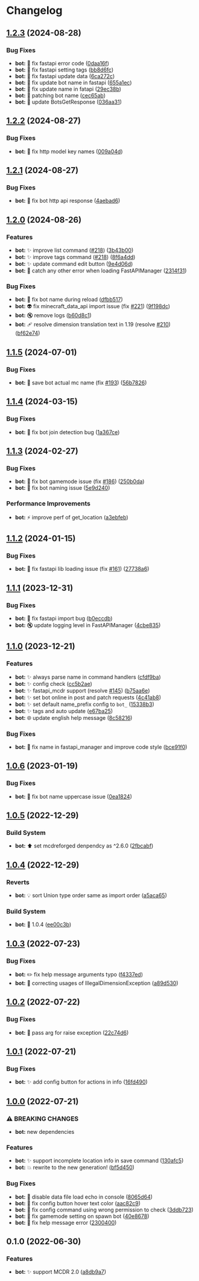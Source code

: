 # Changelog

## [1.2.3](https://github.com/AnzhiZhang/MCDReforgedPlugins/compare/bot-v1.2.2...bot-v1.2.3) (2024-08-28)


### Bug Fixes

* **bot:** 🐛 fix fastapi error code ([0daa16f](https://github.com/AnzhiZhang/MCDReforgedPlugins/commit/0daa16fb98fdeb42a09e13652c4303f00af1b534))
* **bot:** 🐛 fix fastapi setting tags ([bb8d6fc](https://github.com/AnzhiZhang/MCDReforgedPlugins/commit/bb8d6fc3461f046b344cbca0f5990c03b814676c))
* **bot:** 🐛 fix fastapi update data ([6ca272c](https://github.com/AnzhiZhang/MCDReforgedPlugins/commit/6ca272c040d4acb54fde7e7a710079971ece2b91))
* **bot:** 🐛 fix update bot name in fastapi ([655a1ec](https://github.com/AnzhiZhang/MCDReforgedPlugins/commit/655a1ec3124651ad4004583611e617e57c93636b))
* **bot:** 🐛 fix update name in fatapi ([29ec38b](https://github.com/AnzhiZhang/MCDReforgedPlugins/commit/29ec38b9d8a873a46c800654c356bb85a038626a))
* **bot:** 🐛 patching bot name ([cec65ab](https://github.com/AnzhiZhang/MCDReforgedPlugins/commit/cec65abaf4d19b072fef071c63d2f5d2c0a40e73))
* **bot:** 🐛 update BotsGetResponse ([036aa31](https://github.com/AnzhiZhang/MCDReforgedPlugins/commit/036aa310944463c3062abd66aa3304de3c0382dc))

## [1.2.2](https://github.com/AnzhiZhang/MCDReforgedPlugins/compare/bot-v1.2.1...bot-v1.2.2) (2024-08-27)


### Bug Fixes

* **bot:** 🐛 fix http model key names ([009a04d](https://github.com/AnzhiZhang/MCDReforgedPlugins/commit/009a04dea642beb1b7bb96e7f333ff02ff2076db))

## [1.2.1](https://github.com/AnzhiZhang/MCDReforgedPlugins/compare/bot-v1.2.0...bot-v1.2.1) (2024-08-27)


### Bug Fixes

* **bot:** 🐛 fix bot http api response ([4aebad6](https://github.com/AnzhiZhang/MCDReforgedPlugins/commit/4aebad628a2ed9ed44ea9f983c8536a12bfac37f))

## [1.2.0](https://github.com/AnzhiZhang/MCDReforgedPlugins/compare/bot-v1.1.5...bot-v1.2.0) (2024-08-26)


### Features

* **bot:** ✨ improve list command ([#218](https://github.com/AnzhiZhang/MCDReforgedPlugins/issues/218)) ([3b43b00](https://github.com/AnzhiZhang/MCDReforgedPlugins/commit/3b43b006043071420caa768ab39c6447c81874d8))
* **bot:** ✨ improve tags command ([#218](https://github.com/AnzhiZhang/MCDReforgedPlugins/issues/218)) ([8f6a4dd](https://github.com/AnzhiZhang/MCDReforgedPlugins/commit/8f6a4dd7bfc20adc9afcbb1992d8232d47f5abf6))
* **bot:** ✨ update command edit button ([9e4d06d](https://github.com/AnzhiZhang/MCDReforgedPlugins/commit/9e4d06dd7cfcd30f5247ea9f529f848ee53cfbe6))
* **bot:** 🥅 catch any other error when loading FastAPIManager ([2314f31](https://github.com/AnzhiZhang/MCDReforgedPlugins/commit/2314f31fabeefaa876625c9ab03d6ae13d098d62))


### Bug Fixes

* **bot:** 🐛 fix bot name during reload ([dfbb517](https://github.com/AnzhiZhang/MCDReforgedPlugins/commit/dfbb5174e269d255a51c0173a3e734feb9487a37))
* **bot:** 👽️ fix minecraft_data_api import issue (fix [#221](https://github.com/AnzhiZhang/MCDReforgedPlugins/issues/221)) ([9f198dc](https://github.com/AnzhiZhang/MCDReforgedPlugins/commit/9f198dccf0a80804436e094fabbb9922919bcd1e))
* **bot:** 🔇 remove logs ([b60d8c1](https://github.com/AnzhiZhang/MCDReforgedPlugins/commit/b60d8c19ac3936ff8f14ee67bba503620879db8d))
* **bot:** 🩹 resolve dimension translation text in 1.19 (resolve [#210](https://github.com/AnzhiZhang/MCDReforgedPlugins/issues/210)) ([bf62e74](https://github.com/AnzhiZhang/MCDReforgedPlugins/commit/bf62e747940288caa1a86acbefecd2c1af4c4010))

## [1.1.5](https://github.com/AnzhiZhang/MCDReforgedPlugins/compare/bot-v1.1.4...bot-v1.1.5) (2024-07-01)


### Bug Fixes

* **bot:** 🐛 save bot actual mc name (fix [#193](https://github.com/AnzhiZhang/MCDReforgedPlugins/issues/193)) ([56b7826](https://github.com/AnzhiZhang/MCDReforgedPlugins/commit/56b78266adacd52ac567c078dcbb42ff99ee549e))

## [1.1.4](https://github.com/AnzhiZhang/MCDReforgedPlugins/compare/bot-v1.1.3...bot-v1.1.4) (2024-03-15)


### Bug Fixes

* **bot:** 🐛 fix bot join detection bug ([1a367ce](https://github.com/AnzhiZhang/MCDReforgedPlugins/commit/1a367cecd27c9a623f91a0641167b5e4faa16af3))

## [1.1.3](https://github.com/AnzhiZhang/MCDReforgedPlugins/compare/bot-v1.1.2...bot-v1.1.3) (2024-02-27)


### Bug Fixes

* **bot:** 🐛 fix bot gamemode issue (fix [#186](https://github.com/AnzhiZhang/MCDReforgedPlugins/issues/186)) ([250b0da](https://github.com/AnzhiZhang/MCDReforgedPlugins/commit/250b0dae2a26b18f9e4c1183d442d5e2c2535787))
* **bot:** 🐛 fix bot naming issue ([5e9d240](https://github.com/AnzhiZhang/MCDReforgedPlugins/commit/5e9d24098a95b0b4aa34c2920da24373863e5c9a))


### Performance Improvements

* **bot:** ⚡️ improve perf of get_location ([a3ebfeb](https://github.com/AnzhiZhang/MCDReforgedPlugins/commit/a3ebfebe2cdb1c4a09a81870cb80f5be0a271e71))

## [1.1.2](https://github.com/AnzhiZhang/MCDReforgedPlugins/compare/bot-v1.1.1...bot-v1.1.2) (2024-01-15)


### Bug Fixes

* **bot:** 🐛 fix fastapi lib loading issue (fix [#161](https://github.com/AnzhiZhang/MCDReforgedPlugins/issues/161)) ([27738a6](https://github.com/AnzhiZhang/MCDReforgedPlugins/commit/27738a68833051de821928febac110252b532e63))

## [1.1.1](https://github.com/AnzhiZhang/MCDReforgedPlugins/compare/bot-v1.1.0...bot-v1.1.1) (2023-12-31)


### Bug Fixes

* **bot:** 🐛 fix fastapi import bug ([b0eccdb](https://github.com/AnzhiZhang/MCDReforgedPlugins/commit/b0eccdb2e66f3215d10df40a4237d18187183c4e))
* **bot:** 🔇 update logging level in FastAPIManager ([4cbe835](https://github.com/AnzhiZhang/MCDReforgedPlugins/commit/4cbe83526aff21533b181f3f30459b7f9f331584))

## [1.1.0](https://github.com/AnzhiZhang/MCDReforgedPlugins/compare/bot-v1.0.6...bot-v1.1.0) (2023-12-21)


### Features

* **bot:** ✨ always parse name in command handlers ([cfdf9ba](https://github.com/AnzhiZhang/MCDReforgedPlugins/commit/cfdf9bafee63bdab12be5d934d158b36f1e1ab7d))
* **bot:** ✨ config check ([cc5b2ae](https://github.com/AnzhiZhang/MCDReforgedPlugins/commit/cc5b2ae2263caa00165e000dcb4d751b78628636))
* **bot:** ✨ fastapi_mcdr support (resolve [#145](https://github.com/AnzhiZhang/MCDReforgedPlugins/issues/145)) ([b75aa6e](https://github.com/AnzhiZhang/MCDReforgedPlugins/commit/b75aa6e040e3db750fdc2a77f2588c0440e0d71e))
* **bot:** ✨ set bot online in post and patch requests ([4c41ab8](https://github.com/AnzhiZhang/MCDReforgedPlugins/commit/4c41ab86f2b9ca34f979c9620286b2ca016e2451))
* **bot:** ✨ set default name_prefix config to `bot_` ([15338b3](https://github.com/AnzhiZhang/MCDReforgedPlugins/commit/15338b3660c2e204e1d6e7944a97facd6210084d))
* **bot:** ✨ tags and auto update ([e67ba25](https://github.com/AnzhiZhang/MCDReforgedPlugins/commit/e67ba2549020b8d0649d2b6450c5756c1572b585))
* **bot:** 🌐 update english help message ([8c58216](https://github.com/AnzhiZhang/MCDReforgedPlugins/commit/8c5821663e707fd097bf7c2a0ed18f93c6c16b0a))


### Bug Fixes

* **bot:** 🐛 fix name in fastapi_manager and improve code style ([bce91f0](https://github.com/AnzhiZhang/MCDReforgedPlugins/commit/bce91f08e96b11bd58cbdcbd06fea998f2fa9efa))

## [1.0.6](https://github.com/AnzhiZhang/MCDReforgedPlugins/compare/bot-v1.0.5...bot-v1.0.6) (2023-01-19)


### Bug Fixes

* **bot:** 🐛 fix bot name uppercase issue ([0ea1824](https://github.com/AnzhiZhang/MCDReforgedPlugins/commit/0ea1824469e28244398fd9eb115793e4ec7be32f))

## [1.0.5](https://github.com/AnzhiZhang/MCDReforgedPlugins/compare/bot-v1.0.4...bot-v1.0.5) (2022-12-29)


### Build System

* **bot:** ⬆️ set mcdreforged denpendcy as ^2.6.0 ([2fbcabf](https://github.com/AnzhiZhang/MCDReforgedPlugins/commit/2fbcabf5ad021270b415af9a6c79b4598c725c3f))

## [1.0.4](https://github.com/AnzhiZhang/MCDReforgedPlugins/compare/bot-v1.0.3...bot-v1.0.4) (2022-12-29)


### Reverts

* **bot:** 💡 sort Union type order same as import order ([a5aca65](https://github.com/AnzhiZhang/MCDReforgedPlugins/commit/a5aca65f7ae4abb19aed5a4958d7f61857334d90))


### Build System

* **bot:** 🔖 1.0.4 ([ee00c3b](https://github.com/AnzhiZhang/MCDReforgedPlugins/commit/ee00c3b0f3e4588eb47fcdb51a275094fc14cf7a))

## [1.0.3](https://github.com/AnzhiZhang/MCDReforgedPlugins/compare/bot-v1.0.2...bot-v1.0.3) (2022-07-23)


### Bug Fixes

* **bot:** ✏️ fix help message arguments typo ([f4337ed](https://github.com/AnzhiZhang/MCDReforgedPlugins/commit/f4337ed63f2ee5f8dcc5323d7d0bc9b6becdeed3))
* **bot:** 🐛 correcting usages of IllegalDimensionException ([a89d530](https://github.com/AnzhiZhang/MCDReforgedPlugins/commit/a89d5309041bdc25c3eddbe495f6069b785f8eaf))

## [1.0.2](https://github.com/AnzhiZhang/MCDReforgedPlugins/compare/bot-v1.0.1...bot-v1.0.2) (2022-07-22)


### Bug Fixes

* **bot:** 🐛 pass arg for raise exception ([22c74d6](https://github.com/AnzhiZhang/MCDReforgedPlugins/commit/22c74d6d08a49445e3f0cb8e9f4b7ebcd6ecda94))

## [1.0.1](https://github.com/AnzhiZhang/MCDReforgedPlugins/compare/bot-v1.0.0...bot-v1.0.1) (2022-07-21)


### Bug Fixes

* **bot:** ✨ add config button for actions in info ([16fd490](https://github.com/AnzhiZhang/MCDReforgedPlugins/commit/16fd490b75374ce3b0e43c6a792bf5a5ff0d48d5))

## [1.0.0](https://github.com/AnzhiZhang/MCDReforgedPlugins/compare/bot-v0.1.0...bot-v1.0.0) (2022-07-21)


### ⚠ BREAKING CHANGES

* **bot:** new dependencies

### Features

* **bot:** ✨ support incomplete location info in  save command ([130afc5](https://github.com/AnzhiZhang/MCDReforgedPlugins/commit/130afc5d441136a695a160d2c6e5907cd3a5a4a0))
* **bot:** 💥 rewrite to the new generation! ([bf5d450](https://github.com/AnzhiZhang/MCDReforgedPlugins/commit/bf5d450e0e507a3e4e232f5b1161bf5460ea271d))


### Bug Fixes

* **bot:** 🐛 disable data file load echo in console ([8065d64](https://github.com/AnzhiZhang/MCDReforgedPlugins/commit/8065d64c03d4c6c34ab963218ea0ad93f7578353))
* **bot:** 🐛 fix config button hover text color ([aac82c9](https://github.com/AnzhiZhang/MCDReforgedPlugins/commit/aac82c9c7aeb8a5ad2b98cfca9aec08d393c7661))
* **bot:** 🐛 fix config command using wrong permission to check ([3ddb723](https://github.com/AnzhiZhang/MCDReforgedPlugins/commit/3ddb723299f3acb4038fbe00288c7c4c34afde6b))
* **bot:** 🐛 fix gamemode setting on spawn bot ([40e8678](https://github.com/AnzhiZhang/MCDReforgedPlugins/commit/40e86788c66110aa40b61ecf244d913c791c043e))
* **bot:** 🐛 fix help message error ([2300400](https://github.com/AnzhiZhang/MCDReforgedPlugins/commit/2300400f193ebf4b7073985ea19b7edbefe32a63))

## 0.1.0 (2022-06-30)


### Features

* **bot:** ✨ support MCDR 2.0 ([a8db9a7](https://github.com/AnzhiZhang/MCDReforgedPlugins/commit/a8db9a7dabd23011ab9eed81c0ca1429369581ec))
